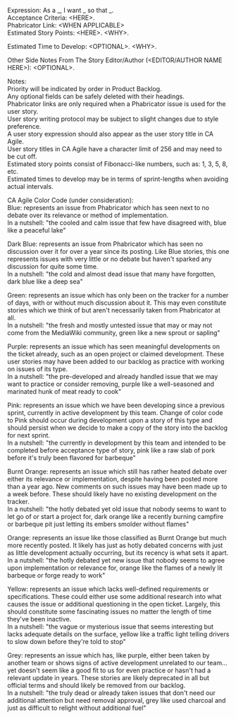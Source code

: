 Expression: As a _, I want _ so that _.  
Acceptance Criteria: \<HERE\>.  
Phabricator Link: \<WHEN APPLICABLE\>  
Estimated Story Points: \<HERE\>. \<WHY\>.  

Estimated Time to Develop: \<OPTIONAL\>. \<WHY\>.  

Other Side Notes From The Story Editor/Author (\<EDITOR/AUTHOR NAME HERE\>): \<OPTIONAL\>.  

Notes:  
Priority will be indicated by order in Product Backlog.  
Any optional fields can be safely deleted with their headings.  
Phabricator links are only required when a Phabricator issue is used for the user story.  
User story writing protocol may be subject to slight changes due to style preference.  
A user story expression should also appear as the user story title in CA Agile.  
User story titles in CA Agile have a character limit of 256 and may need to be cut off.  
Estimated story points consist of Fibonacci-like numbers, such as: 1, 3, 5, 8, etc.  
Estimated times to develop may be in terms of sprint-lengths when avoiding actual intervals.  


CA Agile Color Code (under consideration):  
Blue: represents an issue from Phabricator which has seen next to no debate over its relevance or method of implementation.  
    In a nutshell: "the cooled and calm issue that few have disagreed with, blue like a peaceful lake"  

Dark Blue: represents an issue from Phabricator which has seen no discussion over it for over a year since its posting. Like Blue stories, this one represents issues with very little or no debate but haven't sparked any discussion for quite some time.  
    In a nutshell: "the cold and almost dead issue that many have forgotten, dark blue like a deep sea"  

Green: represents an issue which has only been on the tracker for a number of days, with or without much discussion about it. This may even constitute stories which we think of but aren't necessarily taken from Phabricator at all.  
    In a nutshell: "the fresh and mostly untested issue that may or may not come from the MediaWiki community, green like a new sprout or sapling"  

Purple: represents an issue which has seen meaningful developments on the ticket already, such as an open project or claimed development. These user stories may have been added to our backlog as practice with working on issues of its type.  
    In a nutshell: "the pre-developed and already handled issue that we may want to practice or consider removing, purple like a well-seasoned and marinated hunk of meat ready to cook"  

Pink: represents an issue which we have been developing since a previous sprint, currently in active development by this team. Change of color code to Pink should occur during development upon a story of this type and should persist when we decide to make a copy of the story into the backlog for next sprint.  
    In a nutshell: "the currently in development by this team and intended to be completed before acceptance type of story, pink like a raw slab of pork before it's truly been flavored for barbeque"  

Burnt Orange: represents an issue which still has rather heated debate over either its relevance or implementation, despite having been posted more than a year ago. New comments on such issues may have been made up to a week before. These should likely have no existing development on the tracker.  
    In a nutshell: "the hotly debated yet old issue that nobody seems to want to let go of or start a project for, dark orange like a recently burning campfire or barbeque pit just letting its embers smolder without flames"  

Orange: represents an issue like those classified as Burnt Orange but much more recently posted. It likely has just as hotly debated concerns with just as little development actually occurring, but its recency is what sets it apart.  
    In a nutshell: "the hotly debated yet new issue that nobody seems to agree upon implementation or relevance for, orange like the flames of a newly lit barbeque or forge ready to work"  

Yellow: represents an issue which lacks well-defined requirements or specifications. These could either use some additional research into what causes the issue or additional questioning in the open ticket. Largely, this should constitute some fascinating issues no matter the length of time they've been inactive.  
    In a nutshell: "the vague or mysterious issue that seems interesting but lacks adequate details on the surface, yellow like a traffic light telling drivers to slow down before they're told to stop"  

Grey: represents an issue which has, like purple, either been taken by another team or shows signs of active development unrelated to our team... yet doesn't seem like a good fit to us for even practice or hasn't had a relevant update in years. These stories are likely deprecated in all but official terms and should likely be removed from our backlog.  
    In a nutshell: "the truly dead or already taken issues that don't need our additional attention but need removal approval, grey like used charcoal and just as difficult to relight without additional fuel"  
